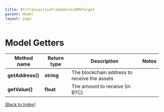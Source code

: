 ```yaml
---
title: BtcTransactionFromAddressKMSTarget
parent: Model
layout: page
---
```


# Model Getters

Method name | Return type | Description | Notes
------------ | ------------- | ------------- | -------------
**getAddress()** | **string** | The blockchain address to receive the assets |
**getValue()** | **float** | The amount to receive (in BTC) |

[[Back to Index]](../index.md)
